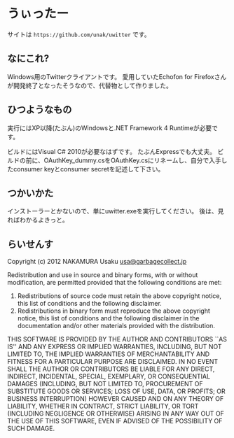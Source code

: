 うぃったー
==========

サイトは `https://github.com/unak/uwitter` です。

なにこれ?
---------
Windows用のTwitterクライアントです。
愛用していたEchofon for Firefoxさんが開発終了となったそうなので、代替物として作りました。

ひつようなもの
--------------
実行にはXP以降(たぶん)のWindowsと.NET Framework 4 Runtimeが必要です。

ビルドにはVisual C# 2010が必要なはずです。
たぶんExpressでも大丈夫。
ビルドの前に、OAuthKey_dummy.csをOAuthKey.csにリネームし、自分で入手したconsumer keyとconsumer secretを記述して下さい。

つかいかた
----------
インストーラーとかないので、単にuwitter.exeを実行してください。
後は、見ればわかるよきっと。

らいせんす
----------
Copyright (c) 2012 NAKAMURA Usaku usa@garbagecollect.jp

Redistribution and use in source and binary forms, with or without
modification, are permitted provided that the following conditions are met:

1. Redistributions of source code must retain the above copyright notice,
   this list of conditions and the following disclaimer.
2. Redistributions in binary form must reproduce the above copyright notice,
   this list of conditions and the following disclaimer in the documentation
   and/or other materials provided with the distribution.

THIS SOFTWARE IS PROVIDED BY THE AUTHOR AND CONTRIBUTORS ``AS IS'' AND ANY
EXPRESS OR IMPLIED WARRANTIES, INCLUDING, BUT NOT LIMITED TO, THE IMPLIED
WARRANTIES OF MERCHANTABILITY AND FITNESS FOR A PARTICULAR PURPOSE ARE
DISCLAIMED. IN NO EVENT SHALL THE AUTHOR OR CONTRIBUTORS BE LIABLE FOR ANY
DIRECT, INDIRECT, INCIDENTAL, SPECIAL, EXEMPLARY, OR CONSEQUENTIAL DAMAGES
(INCLUDING, BUT NOT LIMITED TO, PROCUREMENT OF SUBSTITUTE GOODS OR SERVICES;
LOSS OF USE, DATA, OR PROFITS; OR BUSINESS INTERRUPTION) HOWEVER CAUSED AND
ON ANY THEORY OF LIABILITY, WHETHER IN CONTRACT, STRICT LIABILITY, OR TORT
(INCLUDING NEGLIGENCE OR OTHERWISE) ARISING IN ANY WAY OUT OF THE USE OF THIS
SOFTWARE, EVEN IF ADVISED OF THE POSSIBILITY OF SUCH DAMAGE.
